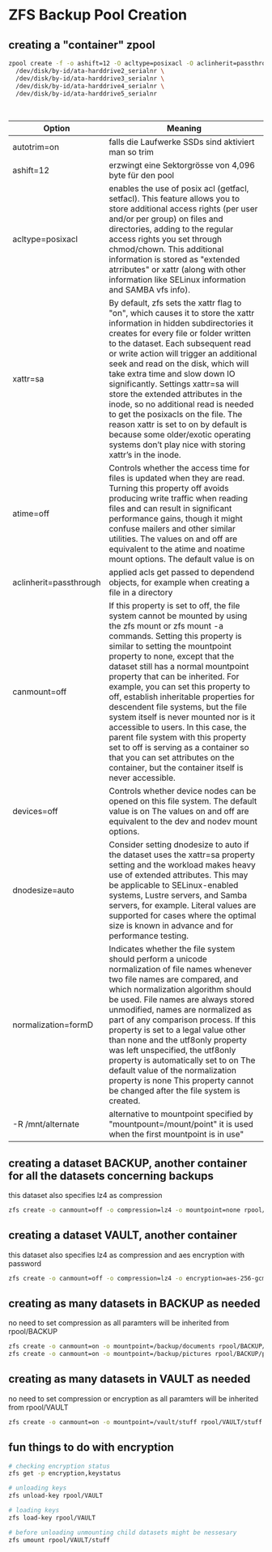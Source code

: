 # ZFS Backup Pool Creation

## creating a "container" zpool 
```bash
zpool create -f -o ashift=12 -O acltype=posixacl -O aclinherit=passthrough -O atime=off -O canmount=off -O devices=off -O dnodesize=auto -O mountpoint=/backup -O normalization=formD -O xattr=sa rpool raidz2 /dev/disk/by-id/ata-harddrive1_serialnr \ 
  /dev/disk/by-id/ata-harddrive2_serialnr \ 
  /dev/disk/by-id/ata-harddrive3_serialnr \ 
  /dev/disk/by-id/ata-harddrive4_serialnr \ 
  /dev/disk/by-id/ata-harddrive5_serialnr 
  
    
```

|Option|Meaning|
|------|---------|
|autotrim=on|falls die Laufwerke SSDs sind aktiviert man so trim|
|ashift=12|erzwingt eine Sektorgrösse von 4,096 byte für den pool|
|acltype=posixacl|enables the use of posix acl (getfacl, setfacl). This feature allows you to store additional access rights (per user and/or per group) on files and directories, adding to the regular access rights you set through chmod/chown. This additional information is stored as "extended atrributes" or xattr (along with other information like SELinux information and SAMBA vfs info).|
|xattr=sa|By default, zfs sets the xattr flag to "on", which causes it to store the xattr information in hidden subdirectories it creates for every file or folder written to the dataset. Each subsequent read or write action will trigger an additional seek and read on the disk, which will take extra time and slow down IO significantly. Settings xattr=sa will store the extended attributes in the inode, so no additional read is needed to get the posixacls on the file. The reason xattr is set to on by default is because some older/exotic operating systems don’t play nice with storing xattr’s in the inode.|
|atime=off|Controls whether the access time for files is updated when they are read. Turning this property off avoids producing write traffic when reading files and can result in significant performance gains, though it might confuse mailers and other similar utilities. The values on and off are equivalent to the atime and noatime mount options. The default value is on|
|aclinherit=passthrough|applied acls get passed to dependend objects, for example when creating a file in a directory|
|canmount=off|If this property is set to off, the file system cannot be mounted by using the zfs mount or zfs mount -a commands. Setting this property is similar to setting the mountpoint property to none, except that the dataset still has a normal mountpoint property that can be inherited. For example, you can set this property to off, establish inheritable properties for descendent file systems, but the file system itself is never mounted nor is it accessible to users. In this case, the parent file system with this property set to off is serving as a container so that you can set attributes on the container, but the container itself is never accessible.|
|devices=off|Controls whether device nodes can be opened on this file system. The default value is on The values on and off are equivalent to the dev and nodev mount options.|
|dnodesize=auto|Consider setting dnodesize to auto if the dataset uses the xattr=sa property setting and the workload makes heavy use of extended attributes. This may be applicable to SELinux-enabled systems, Lustre servers, and Samba servers, for example. Literal values are supported for cases where the optimal size is known in advance and for performance testing.|
|normalization=formD|Indicates whether the file system should perform a unicode normalization of file names whenever two file names are compared, and which normalization algorithm should be used. File names are always stored unmodified, names are normalized as part of any comparison process. If this property is set to a legal value other than none and the utf8only property was left unspecified, the utf8only property is automatically set to on The default value of the normalization property is none This property cannot be changed after the file system is created.|
|-R /mnt/alternate|alternative to mountpoint specified by "mountpount=/mount/point" it is used when the first mountpoint is in use"|

## creating a dataset BACKUP, another container for all the datasets concerning backups 
this dataset also specifies lz4 as compression
```bash
zfs create -o canmount=off -o compression=lz4 -o mountpoint=none rpool/BACKUP
```
## creating a dataset VAULT, another container
this dataset also specifies lz4 as compression and aes encryption with password
```bash
zfs create -o canmount=off -o compression=lz4 -o encryption=aes-256-gcm -o keyformat=passphrase -o keylocation=prompt -o mountpoint=none rpool/VAULT
```

## creating as many datasets in BACKUP as needed
no need to set compression as all paramters will be inherited from rpool/BACKUP
```bash
zfs create -o canmount=on -o mountpoint=/backup/documents rpool/BACKUP/documents
zfs create -o canmount=on -o mountpoint=/backup/pictures rpool/BACKUP/pictures
```


## creating as many datasets in VAULT as needed
no need to set compression or encryption as all paramters will be inherited from rpool/VAULT
```bash
zfs create -o canmount=on -o mountpoint=/vault/stuff rpool/VAULT/stuff
```

## fun things to do with encryption
```bash
# checking encryption status
zfs get -p encryption,keystatus

# unloading keys
zfs unload-key rpool/VAULT

# loading keys
zfs load-key rpool/VAULT

# before unloading unmounting child datasets might be nessesary
zfs umount rpool/VAULT/stuff
```




